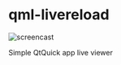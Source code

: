qml-livereload
==============

![screencast](https://raw.github.com/penk/qml-livereload/master/screenshot.gif)

Simple QtQuick app live viewer
